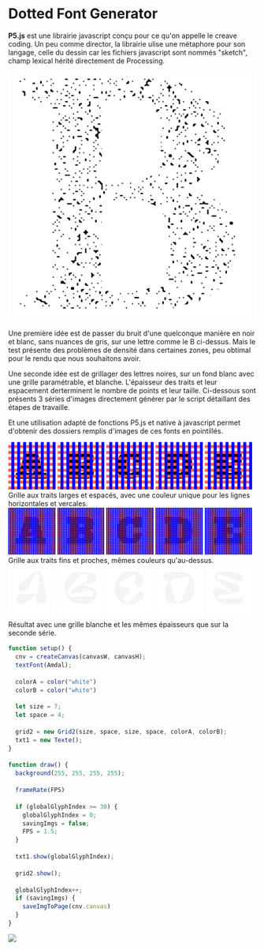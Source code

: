 # Dotted Font Generator  

**P5.js** est une librairie javascript conçu pour ce qu'on appelle le creave coding. Un peu comme director, la librairie ulise une métaphore pour son langage, celle du dessin car les fichiers javascript sont nommés "sketch", champ lexical hérité directement de Processing.

![](../doc_img/dotfont_gen_img/b_noise.png)

Une première idée est de passer du bruit d'une quelconque manière en noir et blanc, sans nuances de gris, sur une lettre comme le B ci-dessus. Mais le test présente des problèmes de densité dans certaines zones, peu obtimal pour le rendu que nous souhaitons avoir.


Une seconde idée est de grillager des lettres noires, sur un fond blanc avec une grille paramétrable, et blanche. L'épaisseur des traits et leur espacement derterminent le nombre de points et leur taille. Ci-dessous sont présents 3 séries d'images directement générer par le script détaillant des étapes de travaille.  


Et une utilisation adapté de fonctions P5.js et native à javascript permet d'obtenir des dossiers remplis d'images de ces fonts en pointillés.
  

<img src="../doc_img/dotfont_gen_img/Egyptienne1.png" width="19%">
<img src="../doc_img/dotfont_gen_img/Egyptienne2.png" width="19%">
<img src="../doc_img/dotfont_gen_img/Egyptienne3.png" width="19%">
<img src="../doc_img/dotfont_gen_img/Egyptienne4.png" width="19%">
<img src="../doc_img/dotfont_gen_img/Egyptienne5.png" width="19%">  
Grille aux traits larges et espacés, avec une couleur unique pour les lignes
horizontales et vercales.  
<br>  
<img src="../doc_img/dotfont_gen_img/EgyptienneGrid1.png" width="19%">
<img src="../doc_img/dotfont_gen_img/EgyptienneGrid2.png" width="19%">
<img src="../doc_img/dotfont_gen_img/EgyptienneGrid3.png" width="19%">
<img src="../doc_img/dotfont_gen_img/EgyptienneGrid4.png" width="19%">
<img src="../doc_img/dotfont_gen_img/EgyptienneGrid5.png" width="19%">  
Grille aux traits fins et proches, mêmes couleurs qu'au-dessus.
<br>  


<img src="../doc_img/dotfont_gen_img/Pilow1.png" width="19%">
<img src="../doc_img/dotfont_gen_img/Pilow2.png" width="19%">
<img src="../doc_img/dotfont_gen_img/Pilow3.png" width="19%">
<img src="../doc_img/dotfont_gen_img/Pilow4.png" width="19%">
<img src="../doc_img/dotfont_gen_img/Pilow5.png" width="19%">  

Résultat avec une grille blanche et les mêmes épaisseurs que sur la seconde
série.

```js
function setup() {
  cnv = createCanvas(canvasW, canvasH);
  textFont(Amdal);
  
  colorA = color("white")
  colorB = color("white")

  let size = 7;
  let space = 4;
  
  grid2 = new Grid2(size, space, size, space, colorA, colorB);
  txt1 = new Texte();
}

function draw() {
  background(255, 255, 255, 255);

  frameRate(FPS)

  if (globalGlyphIndex >= 30) {
    globalGlyphIndex = 0;
    savingImgs = false;
    FPS = 1.5;
  }

  txt1.show(globalGlyphIndex);

  grid2.show();

  globalGlyphIndex++;
  if (savingImgs) {
    saveImgToPage(cnv.canvas)
  }
}
```


![](../thumbnails/dotfont_gen.png)